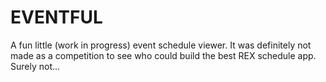 # EVENTFUL

A fun little (work in progress) event schedule viewer. It was definitely not made
as a competition to see who could build the best REX schedule app. Surely not...